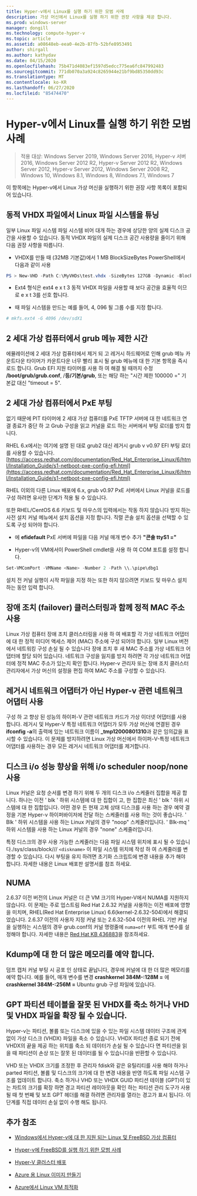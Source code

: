 ```yaml
---
title: Hyper-v에서 Linux를 실행 하기 위한 모범 사례
description: 가상 머신에서 Linux를 실행 하기 위한 권장 사항을 제공 합니다.
ms.prod: windows-server
manager: dongill
ms.technology: compute-hyper-v
ms.topic: article
ms.assetid: a08648eb-eea0-4e2b-87fb-52bfe8953491
author: shirgall
ms.author: kathydav
ms.date: 04/15/2020
ms.openlocfilehash: 75b471d4083ef1597d5edcc775ea6fc847992483
ms.sourcegitcommit: 771db070a3a924c8265944e21bf9bd85350dd93c
ms.translationtype: MT
ms.contentlocale: ko-KR
ms.lasthandoff: 06/27/2020
ms.locfileid: "85474470"
---
```

# <a name="best-practices-for-running-linux-on-hyper-v"></a>Hyper-v에서 Linux를 실행 하기 위한 모범 사례

>적용 대상: Windows Server 2019, Windows Server 2016, Hyper-v 서버 2016, Windows Server 2012 R2, Hyper-v Server 2012 R2, Windows Server 2012, Hyper-v Server 2012, Windows Server 2008 R2, Windows 10, Windows 8.1, Windows 8, Windows 7.1, Windows 7

이 항목에는 Hyper-v에서 Linux 가상 머신을 실행하기 위한 권장 사항 목록이 포함되어 있습니다.

## <a name="tuning-linux-file-systems-on-dynamic-vhdx-files"></a>동적 VHDX 파일에서 Linux 파일 시스템을 튜닝

일부 Linux 파일 시스템 파일 시스템 비어 대개 하는 경우에 상당한 양의 실제 디스크 공간을 사용할 수 있습니다. 동적 VHDX 파일의 실제 디스크 공간 사용량을 줄이기 위해 다음 권장 사항을 따릅니다.

* VHDX를 만들 때 (32MB 기본값)에서 1 MB BlockSizeBytes PowerShell에서 다음과 같이 사용

```Powershell
PS > New-VHD -Path C:\MyVHDs\test.vhdx -SizeBytes 127GB -Dynamic -BlockSizeBytes 1MB
```

* Ext4 형식은 ext4 e x t 3 동적 VHDX 파일을 사용할 때 보다 공간을 효율적 이므로 e x t 3를 선호 합니다.

* 때 파일 시스템을 만드는 예를 들어, 4, 096 될 그룹 수를 지정 합니다.

```bash
# mkfs.ext4 -G 4096 /dev/sdX1

```

## <a name="grub-menu-timeout-on-generation-2-virtual-machines"></a>2 세대 가상 컴퓨터에서 grub 메뉴 제한 시간

에뮬레이션에 2 세대 가상 컴퓨터에서 제거 되 고 레거시 하드웨어로 인해 grub 메뉴 카운트다운 타이머가 카운트다운 너무 빨리 표시 될 grub 메뉴에 대 한 기본 항목을 즉시 로드 합니다. Grub EFI 지원 타이머를 사용 하 여 해결 될 때까지 수정 **/boot/grub/grub.conf**, /**등/기본/grub**, 또는 해당 하는 "시간 제한 100000 =" 기본값 대신 "timeout = 5".

## <a name="pxe-boot-on-generation-2-virtual-machines"></a>2 세대 가상 컴퓨터에서 PxE 부팅

없기 때문에 PIT 타이머에 2 세대 가상 컴퓨터를 PxE TFTP 서버에 대 한 네트워크 연결 종료가 중단 하 고 Grub 구성을 읽고 커널을 로드 하는 서버에서 부팅 로더를 방지 합니다.

RHEL 6.x에서는 여기에 설명 된 대로 grub2 대신 레거시 grub v v0.97 EFI 부팅 로더를 사용할 수 있습니다.[https://access.redhat.com/documentation/Red_Hat_Enterprise_Linux/6/html/Installation_Guide/s1-netboot-pxe-config-efi.html](https://access.redhat.com/documentation/Red_Hat_Enterprise_Linux/6/html/Installation_Guide/s1-netboot-pxe-config-efi.html)

RHEL 이외의 다른 Linux 배포에 6.x, grub v0.97 PxE 서버에서 Linux 커널을 로드를 구성 하려면 유사한 단계가 적용 될 수 있습니다.

또한 RHEL/CentOS 6.6 키보드 및 마우스의 입력에서는 작동 하지 않습니다 방지 하는 사전 설치 커널 메뉴에서 설치 옵션을 지정 합니다. 직렬 콘솔 설치 옵션을 선택할 수 있도록 구성 되어야 합니다.

* 에 **efidefault** PxE 서버에 파일을 다음 커널 매개 변수 추가 **"콘솔 ttyS1 ="**

* Hyper-v의 VM에서이 PowerShell cmdlet을 사용 하 여 COM 포트를 설정 합니다.

```Powershell
Set-VMComPort -VMName <Name> -Number 2 -Path \\.\pipe\dbg1

```

설치 전 커널 실행이 시작 파일을 지정 하는 또한 하지 않으려면 키보드 및 마우스 설치 하는 동안 입력 합니다.

## <a name="use-static-mac-addresses-with-failover-clustering"></a>장애 조치 (failover) 클러스터링과 함께 정적 MAC 주소 사용

Linux 가상 컴퓨터 장애 조치 클러스터링을 사용 하 여 배포할 각 가상 네트워크 어댑터에 대 한 정적 미디어 액세스 제어 (MAC) 주소에 구성 되어야 합니다. 일부 Linux 버전에서 네트워킹 구성 손실 될 수 있습니다 장애 조치 후 새 MAC 주소를 가상 네트워크 어댑터에 할당 되어 있습니다. 네트워크 구성을 잃지를 방지 하려면 각 가상 네트워크 어댑터에 정적 MAC 주소가 있는지 확인 합니다. Hyper-v 관리자 또는 장애 조치 클러스터 관리자에서 가상 머신의 설정을 편집 하여 MAC 주소를 구성할 수 있습니다.

## <a name="use-hyper-v-specific-network-adapters-not-the-legacy-network-adapter"></a>레거시 네트워크 어댑터가 아닌 Hyper-v 관련 네트워크 어댑터 사용

구성 하 고 향상 된 성능의 하이퍼-V 관련 네트워크 카드가 가상 이더넷 어댑터를 사용 합니다. 레거시 및 Hyper-V 특정 네트워크 어댑터가 모두 가상 머신에 연결된 경우 **ifconfig -a**의 출력에 있는 네트워크 이름이 **_tmp12000801310**과 같은 임의값을 표시할 수 있습니다. 이 문제를 방지하려면 Linux 가상 머신에서 하이퍼-V-특정 네트워크 어댑터를 사용하는 경우 모든 레거시 네트워크 어댑터를 제거합니다.

## <a name="use-io-scheduler-noopnone-for-better-disk-io-performance"></a>디스크 i/o 성능 향상을 위해 i/o scheduler noop/none 사용

Linux 커널은 요청 순서를 변경 하기 위해 두 개의 디스크 i/o 스케줄러 집합을 제공 합니다.  하나는 이전 ' blk ' 하위 시스템에 대 한 집합이 고, 한 집합은 최신 ' blk ' 하위 시스템에 대 한 집합입니다. 어떤 경우 든 현재 고체 상태 디스크를 사용 하는 경우 예약 결정을 기본 Hyper-v 하이퍼바이저에 전달 하는 스케줄러를 사용 하는 것이 좋습니다. ' Blk ' 하위 시스템을 사용 하는 Linux 커널의 경우 "noop" 스케줄러입니다. ' Blk-mq ' 하위 시스템을 사용 하는 Linux 커널의 경우 "none" 스케줄러입니다.

특정 디스크의 경우 사용 가능한 스케줄러는 다음 파일 시스템 위치에 표시 될 수 있습니다./sys/class/block/// `<diskname>` 이 파일 시스템 위치에 작성 하 여 스케줄러를 변경할 수 있습니다. 다시 부팅을 유지 하려면 초기화 스크립트에 변경 내용을 추가 해야 합니다. 자세한 내용은 Linux 배포판 설명서를 참조 하세요.

## <a name="numa"></a>NUMA

2.6.37 이전 버전의 Linux 커널은 더 큰 VM 크기의 Hyper-V에서 NUMA를 지원하지 않습니다. 이 문제는 주로 업스트림 Red Hat 2.6.32 커널을 사용하는 이전 배포에 영향을 미치며, RHEL(Red Hat Enterprise Linux) 6.6(kernel-2.6.32-504)에서 해결되었습니다. 2.6.37 이전의 사용자 지정 커널 또는 2.6.32-504 이전의 RHEL 기반 커널을 실행하는 시스템의 경우 grub.conf의 커널 명령줄에 `numa=off` 부트 매개 변수를 설정해야 합니다. 자세한 내용은 [Red Hat KB 436883](https://access.redhat.com/solutions/436883)을 참조하세요.

## <a name="reserve-more-memory-for-kdump"></a>Kdump에 대 한 더 많은 메모리를 예약 합니다.

덤프 캡처 커널 부팅 시 공포 인 상태로 끝납니다, 경우에 커널에 대 한 더 많은 메모리를 예약 합니다. 예를 들어, 매개 변수를 변경 **crashkernel 384M-:128M =** 에 **crashkernel 384M-:256M =** Ubuntu grub 구성 파일에 있습니다.

## <a name="shrinking-vhdx-or-expanding-vhd-and-vhdx-files-can-result-in-erroneous-gpt-partition-tables"></a>GPT 파티션 테이블을 잘못 된 VHDX를 축소 하거나 VHD 및 VHDX 파일을 확장 될 수 있습니다.

Hyper-v는 파티션, 볼륨 또는 디스크에 있을 수 있는 파일 시스템 데이터 구조에 관계 없이 가상 디스크 (VHDX) 파일을 축소 수 있습니다. VHDX 파티션 종료 되기 전에 VHDX의 끝을 제공 하는 위치를 축소 되 데이터가 손실 될 수 있습니다 면 파티션을 읽을 때 파티션이 손상 또는 잘못 된 데이터를 될 수 있습니다을 반환할 수 있습니다.

VHD 또는 VHDX 크기를 조정한 후 관리자 fdisk와 같은 유틸리티를 사용 해야 하거나 parted 파티션, 볼륨 및 디스크의 크기에 대 한 변경 내용을 반영 하도록 파일 시스템 구조를 업데이트 합니다. 축소 하거나 VHD 또는 VHDX GUID 파티션 테이블 (GPT)이 있는 차트의 크기를 확장 하면 경고 파티션 레이아웃을 확인 하는 파티션 관리 도구가 사용 될 때 첫 번째 및 보조 GPT 헤더를 해결 하려면 관리자를 열라는 경고가 표시 됩니다. 이 단계를 직접 데이터 손실 없이 수행 해도 됩니다.

## <a name="additional-references"></a>추가 참조

* [Windows에서 Hyper-v에 대 한 지원 되는 Linux 및 FreeBSD 가상 컴퓨터](Supported-Linux-and-FreeBSD-virtual-machines-for-Hyper-V-on-Windows.md)

* [Hyper-v에 FreeBSD를 실행 하기 위한 모범 사례](Best-practices-for-running-FreeBSD-on-Hyper-V.md)

* [Hyper-V 클러스터 배포](https://technet.microsoft.com/library/jj863389.aspx)

* [Azure 용 Linux 이미지 만들기](https://docs.microsoft.com/azure/virtual-machines/linux/create-upload-generic)

* [Azure에서 Linux VM 최적화](https://docs.microsoft.com/azure/virtual-machines/linux/optimization)

